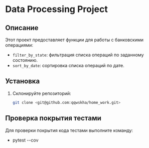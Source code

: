 # Data Processing Project

## Описание

Этот проект предоставляет функции для работы с банковскими операциями:
- `filter_by_state`: фильтрация списка операций по заданному состоянию.
- `sort_by_date`: сортировка списка операций по дате.

## Установка

1. Склонируйте репозиторий:
   ```bash
   git clone <git@github.com:qqwskha/home_work.git>
   
## Проверка покрытия тестами

Для проверки покрытия кода тестами выполните команду:
- pytest --cov

